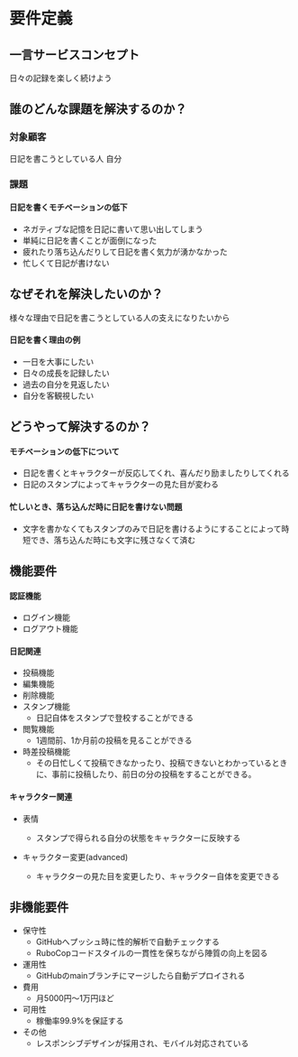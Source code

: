 # 要件定義
## 一言サービスコンセプト
日々の記録を楽しく続けよう
## 誰のどんな課題を解決するのか？
### 対象顧客
日記を書こうとしている人
自分
### 課題
#### 日記を書くモチベーションの低下
* ネガティブな記憶を日記に書いて思い出してしまう
* 単純に日記を書くことが面倒になった
* 疲れたり落ち込んだりして日記を書く気力が湧かなかった
* 忙しくて日記が書けない
## なぜそれを解決したいのか？
様々な理由で日記を書こうとしている人の支えになりたいから
#### 日記を書く理由の例
* 一日を大事にしたい
* 日々の成長を記録したい
* 過去の自分を見返したい
* 自分を客観視したい
## どうやって解決するのか？
#### モチベーションの低下について
* 日記を書くとキャラクターが反応してくれ、喜んだり励ましたりしてくれる
* 日記のスタンプによってキャラクターの見た目が変わる
#### 忙しいとき、落ち込んだ時に日記を書けない問題
* 文字を書かなくてもスタンプのみで日記を書けるようにすることによって時短でき、落ち込んだ時にも文字に残さなくて済む
## 機能要件
#### 認証機能
* ログイン機能
* ログアウト機能
#### 日記関連
* 投稿機能
* 編集機能
* 削除機能
* スタンプ機能
  - 日記自体をスタンプで登校することができる
* 閲覧機能
  - 1週間前、1か月前の投稿を見ることができる
* 時差投稿機能
  - その日忙しくて投稿できなかったり、投稿できないとわかっているときに、事前に投稿したり、前日の分の投稿をすることができる。
#### キャラクター関連
* 表情
  - スタンプで得られる自分の状態をキャラクターに反映する
* キャラクター変更(advanced)

  - キャラクターの見た目を変更したり、キャラクター自体を変更できる
## 非機能要件
* 保守性
  - GitHubへプッシュ時に性的解析で自動チェックする
  - RuboCopコードスタイルの一貫性を保ちながら陣質の向上を図る
* 運用性
  - GitHubのmainブランチにマージしたら自動デプロイされる
* 費用
  - 月5000円～1万円ほど
* 可用性
  - 稼働率99.9%を保証する
* その他
  - レスポンシブデザインが採用され、モバイル対応されている

